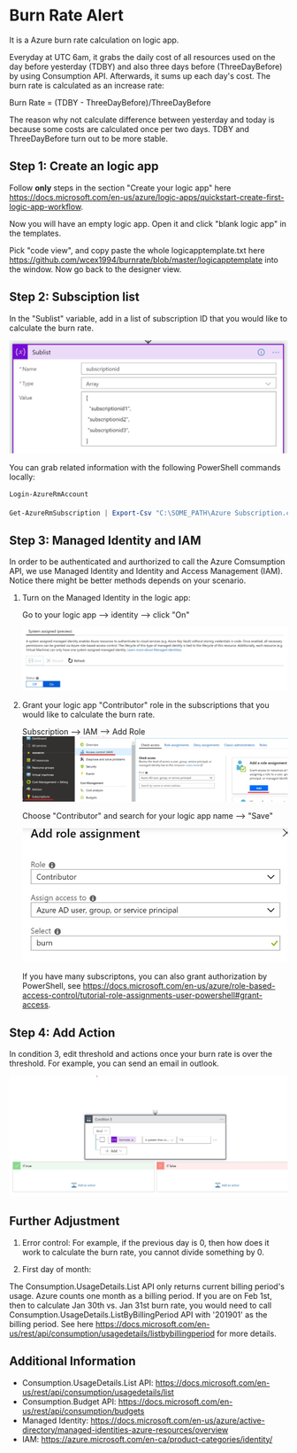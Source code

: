 # Burn Rate Alert
It is a Azure burn rate calculation on logic app.

Everyday at UTC 6am, it grabs the daily cost of all resources used on the day before yesterday (TDBY) and also three days before (ThreeDayBefore) by using Consumption API. Afterwards, it sums up each day's cost. The burn rate is calculated as an increase rate:

Burn Rate = (TDBY - ThreeDayBefore)/ThreeDayBefore

The reason why not calculate difference between yesterday and today is because some costs are calculated once per two days. TDBY and ThreeDayBefore turn out to be more stable. 

## Step 1: Create an logic app

Follow **only** steps in the section "Create your logic app" here <https://docs.microsoft.com/en-us/azure/logic-apps/quickstart-create-first-logic-app-workflow>.

Now you will have an empty logic app. Open it and click "blank logic app" in the templates.  

Pick "code view", and copy paste the whole logicapptemplate.txt here <https://github.com/wcex1994/burnrate/blob/master/logicapptemplate> into the window. Now go back to the designer view.

## Step 2: Subsciption list

In the "Sublist" variable, add in a list of subscription ID that you would like to calculate the burn rate.

![alt text](https://github.com/wcex1994/burnrate/blob/master/pictures/subscriptionid.jpg "sub_id")

You can grab related information with the following PowerShell commands locally:

```POWERSHELL
Login-AzureRmAccount

Get-AzureRmSubscription | Export-Csv "C:\SOME_PATH\Azure Subscription.csv"
```

## Step 3: Managed Identity and IAM

In order to be authenticated and aurthorized to call the Azure Comsumption API, we use Managed Identity and Identity and Access Management (IAM). Notice there might be better methods depends on your scenario.

1. Turn on the Managed Identity in the logic app:

    Go to your logic app --> identity --> click "On"

    ![alt text](https://github.com/wcex1994/burnrate/blob/master/pictures/turn_on_mi.jpg "turn_on_MI")

2. Grant your logic app "Contributor" role in the subscriptions that you would like to calculate the burn rate.

    Subscription --> IAM --> Add Role
    ![alt text](https://github.com/wcex1994/burnrate/blob/master/pictures/iam_s1.jpg "turn_on_MI")

    Choose "Contributor" and search for your logic app name --> "Save"

    ![alt text](https://github.com/wcex1994/burnrate/blob/master/pictures/iam_s2.jpg "turn_on_MI")

    If you have many subscriptons, you can also grant authorization by PowerShell, see <https://docs.microsoft.com/en-us/azure/role-based-access-control/tutorial-role-assignments-user-powershell#grant-access>.


## Step 4: Add Action

In condition 3, edit threshold and actions once your burn rate is over the threshold. For example, you can send an email in outlook.

![alt text](https://github.com/wcex1994/burnrate/blob/master/pictures/actions.jpg "action")

## Further Adjustment

1. Error control:
    For example, if the previous day is 0, then how does it work to calculate the burn rate, you cannot divide something by 0.

2. First day of month:

The Consumption.UsageDetails.List API only returns current billing period's usage. Azure counts one month as a billing period. If you are on Feb 1st, then to calculate Jan 30th vs. Jan 31st burn rate, you would need to call Consumption.UsageDetails.ListByBillingPeriod API with '201901' as the billing period. See here <https://docs.microsoft.com/en-us/rest/api/consumption/usagedetails/listbybillingperiod> for more details.

## Additional Information

* Consumption.UsageDetails.List API: <https://docs.microsoft.com/en-us/rest/api/consumption/usagedetails/list>
* Consumption.Budget API: <https://docs.microsoft.com/en-us/rest/api/consumption/budgets>
* Managed Identity: <https://docs.microsoft.com/en-us/azure/active-directory/managed-identities-azure-resources/overview>
* IAM: <https://azure.microsoft.com/en-ca/product-categories/identity/>

